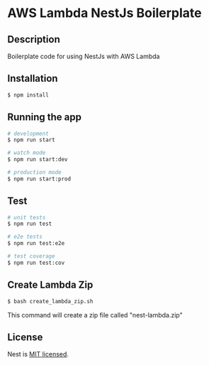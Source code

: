 # AWS Lambda NestJs Boilerplate

## Description

Boilerplate code for using NestJs with AWS Lambda

## Installation

```bash
$ npm install
```

## Running the app

```bash
# development
$ npm run start

# watch mode
$ npm run start:dev

# production mode
$ npm run start:prod
```

## Test

```bash
# unit tests
$ npm run test

# e2e tests
$ npm run test:e2e

# test coverage
$ npm run test:cov
```

## Create Lambda Zip

```bash
$ bash create_lambda_zip.sh
```

This command will create a zip file called "nest-lambda.zip"


## License

  Nest is [MIT licensed](LICENSE).
